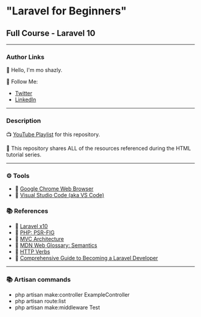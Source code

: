 # "Laravel for Beginners"

## Full Course - Laravel 10

---

### Author Links

👋 Hello, I'm mo shazly.

🚀 Follow Me:

-   [Twitter](https://twitter.com/DevBigBoy)
-   [LinkedIn](https://www.linkedin.com/in/devbigboy/)

---

### Description

📺 [YouTube Playlist](https://www.youtube.com/playlist?list=PLcfD4HARQRF9BFWK16B4nTeZDn5AoIRws) for this repository.

🚀 This repository shares ALL of the resources referenced during the HTML tutorial series.

---

### ⚙ Tools

-   🔗 [Google Chrome Web Browser](https://google.com/chrome/)
-   🔗 [Visual Studio Code (aka VS Code)](https://code.visualstudio.com/)

### 📚 References

-   🔗 [Laravel x10](https://laravel.com/docs/10.x)
-   🔗 [PHP: PSR-FIG](https://www.php-fig.org/)
-   🔗 [MVC Architecture](https://medium.com/@harshc0707/mvc-architecture-building-scalable-web-applications-a7dd55610583)
-   🔗 [MDN Web Glossary: Semantics](https://developer.mozilla.org/en-US/docs/Glossary/Semantics)
-   🔗 [HTTP Verbs](https://medium.com/@irisxjiang/http-verbs-9f9e329be681)
-   🔗 [Comprehensive Guide to Becoming a Laravel Developer](https://medium.com/@mitzijackson/mastering-laravel-a-comprehensive-guide-to-becoming-a-skilled-developer-99c76994de96)

---

### 📚 Artisan commands

-   php artisan make:controller ExampleController
-   php artisan route:list
-   php artisan make:middleware Test
